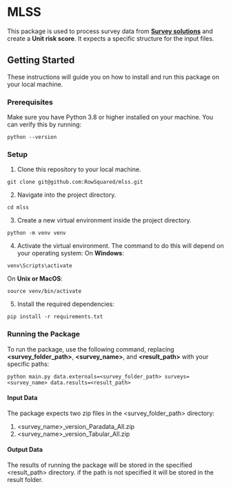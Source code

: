 # MLSS

This package is used to process survey data from **[Survey solutions](https://mysurvey.solutions/en/)** and create a **Unit risk score**. 
It expects a specific structure for the input files.

## Getting Started

These instructions will guide you on how to install and run this package on your local machine.

### Prerequisites

Make sure you have Python 3.8 or higher installed on your machine. You can verify this by running:

```shell
python --version
```
### Setup
1. Clone this repository to your local machine.
```
git clone git@github.com:RowSquared/mlss.git
```
2. Navigate into the project directory.
```
cd mlss
```
3. Create a new virtual environment inside the project directory.
```
python -m venv venv
```
4. Activate the virtual environment. The command to do this will depend on your operating system:
On **Windows**:
```
venv\Scripts\activate
```
On **Unix or MacOS**:
```
source venv/bin/activate
```
5. Install the required dependencies:
```
pip install -r requirements.txt
```
### Running the Package
To run the package, use the following command, replacing **<survey_folder_path>**, **<survey_name>**, and **<result_path>** with your specific paths:
```
python main.py data.externals=<survey_folder_path> surveys=<survey_name> data.results=<result_path>
```

#### Input Data

The package expects two zip files in the <survey_folder_path> directory:

1. <survey_name>_version_Paradata_All.zip
2. <survey_name>_version_Tabular_All.zip
#### Output Data

The results of running the package will be stored in the specified <result_path> directory. if the path is not specified it will be stored in the result folder.

